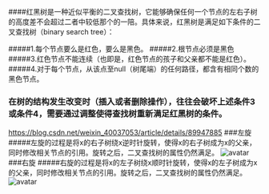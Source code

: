 ####红黑树是一种近似平衡的二叉查找树，它能够确保任何一个节点的左右子树的高度差不会超过二者中较低那个的一陪。具体来说，红黑树是满足如下条件的二叉查找树（binary search tree）：

#####1.每个节点要么是红色，要么是黑色。
#####2.根节点必须是黑色
#####3.红色节点不能连续（也即是，红色节点的孩子和父亲都不能是红色）。
#####4.对于每个节点，从该点至null（树尾端）的任何路径，都含有相同个数的黑色节点。
### 在树的结构发生改变时（插入或者删除操作），往往会破坏上述条件3或条件4，需要通过调整使得查找树重新满足红黑树的条件。
https://blog.csdn.net/weixin_40037053/article/details/89947885
###左旋
#####左旋的过程是将x的右子树绕x逆时针旋转，使得x的右子树成为x的父亲，同时修改相关节点的引用。旋转之后，二叉查找树的属性仍然满足。
![avatar](https://img-blog.csdnimg.cn/20190508110524995.png?x-oss-process=image/watermark,type_ZmFuZ3poZW5naGVpdGk,shadow_10,text_aHR0cHM6Ly9ibG9nLmNzZG4ubmV0L3dlaXhpbl80MDAzNzA1Mw==,size_16,color_FFFFFF,t_70)
###右旋
#####右旋的过程是将x的左子树绕x顺时针旋转，使得x的左子树成为x的父亲，同时修改相关节点的引用。旋转之后，二叉查找树的属性仍然满足。
![avatar](https://img-blog.csdnimg.cn/20190508110551493.png?x-oss-process=image/watermark,type_ZmFuZ3poZW5naGVpdGk,shadow_10,text_aHR0cHM6Ly9ibG9nLmNzZG4ubmV0L3dlaXhpbl80MDAzNzA1Mw==,size_16,color_FFFFFF,t_70)